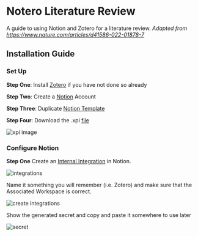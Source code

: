 # Notero Literature Review
A guide to using Notion and Zotero for a literature review. *Adapted from https://www.nature.com/articles/d41586-022-01878-7*

## Installation Guide
### Set Up
**Step One**: Install [Zotero](https://www.zotero.org/download/) if you have not done so already

**Step Two**: Create a [Notion](https://www.notion.so/) Account

**Step Three**: Duplicate [Notion Template](https://ordinary-medicine-af6.notion.site/b51ba13dcb51435cb0fc3d6d69592b7b?v=d4483d14e59f46459f7948f067aeda70)

**Step Four**: Download the .xpi [file](https://github.com/dvanoni/notero/releases/tag/v0.4.6)

![xpi image](https://github.com/IRSS-UBC/NoteroLiteratureReview/blob/main/images/xpi_img.png)

### Configure Notion
**Step One** Create an [Internal Integration](https://www.notion.com/my-integrations) in Notion.

![integrations](https://github.com/IRSS-UBC/NoteroLiteratureReview/blob/main/images/notion_integrations.png)

Name it something you will remember (i.e. Zotero) and make sure that the Associated Workspace is correct.

![create integrations](https://github.com/IRSS-UBC/NoteroLiteratureReview/blob/main/images/create_integration.png)

Show the generated secret and copy and paste it somewhere to use later

![secret](https://github.com/IRSS-UBC/NoteroLiteratureReview/blob/main/images/copy_secret.png)
